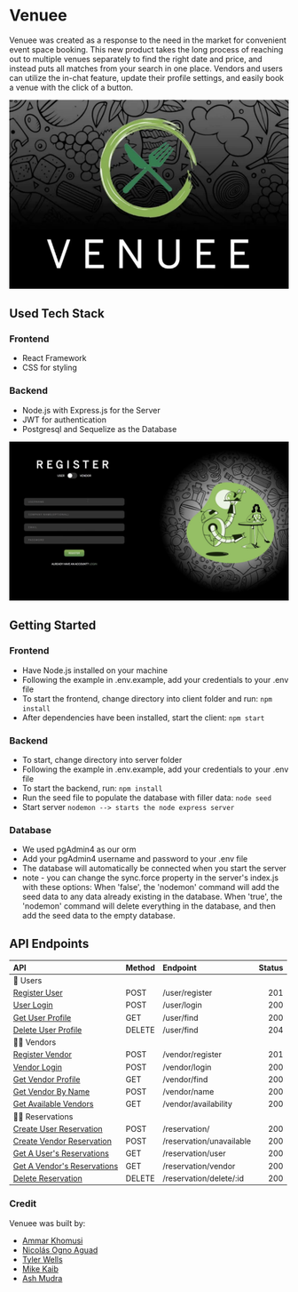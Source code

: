 # Venuee

Venuee was created as a response to the need in the market for convenient event space booking. This new product takes the long process of reaching out to multiple venues separately to find the right date and price, and instead puts all matches from your search in one place. Vendors and users can utilize the in-chat feature, update their profile settings, and easily book a venue with the click of a button.

![venuee main](readmeImgs/main.png)
## Used Tech Stack
### Frontend
- React Framework
- CSS for styling
### Backend
- Node.js with Express.js for the Server
- JWT for authentication
- Postgresql and Sequelize as the Database

![register](readmeImgs/register.png)
## Getting Started
### Frontend
- Have Node.js installed on your machine
- Following the example in .env.example, add your credentials to your .env file
- To start the frontend, change directory into client folder and run:
```npm install```
- After dependencies have been installed, start the client:
```npm start```
### Backend
- To start, change directory into server folder
- Following the example in .env.example, add your credentials to your .env file
- To start the backend, run:
```npm install```
- Run the seed file to populate the database with filler data:
```node seed```
- Start server
```nodemon --> starts the node express server```
### Database
- We used pgAdmin4 as our orm
- Add your pgAdmin4 username and password to your .env file
- The database will automatically be connected when you start the server
- note - you can change the sync.force property in the server's index.js with these options:
When 'false', the 'nodemon' command will add the seed data to any data already existing in the database.
When 'true', the 'nodemon' command will delete everything in the database, and then add the seed data to the empty database.
## API Endpoints

| API                                                  | Method  | Endpoint                           |  Status |
| :--------------------------------------------------- | :------ | :--------------------------------- | ------: |
| 📝 Users                                             |
| [Register User](#registerUser)                       | POST    | /user/register                     |     201 |
| [User Login](#userLogin)                             | POST    | /user/login                        |     200 |
| [Get User Profile](#getUser)                          | GET     | /user/find                          |     200 |
| [Delete User Profile](#deleteUser)                    | DELETE  | /user/find                          |     204 |
| 🧑‍🏫 Vendors                                           |
| [Register Vendor](#registerVendor)                   | POST    | /vendor/register                   |     201 |
| [Vendor Login](#vendorLogin)                         | POST    | /vendor/login                      |     200 |
| [Get Vendor Profile](#getVendorProfile)                | GET     | /vendor/find                        |     200 |
| [Get Vendor By Name](#getVendorByName)               | POST    | /vendor/name                       |     200 |
| [Get Available Vendors](#getAvailableVendors)        | GET     | /vendor/availability               |     200 |
| 🙋‍♀️ Reservations                                      |
| [Create User Reservation](#createUserReservation)    | POST    | /reservation/                      |     200 |
| [Create Vendor Reservation](#createVendorReservation)| POST    | /reservation/unavailable           |     200 |
| [Get A User's Reservations](#getUserReservations)    | GET     | /reservation/user                  |     200 |
| [Get A Vendor's Reservations](#getVendorReservations)| GET     | /reservation/vendor                |     200 |
| [Delete Reservation](#deleteReservationById)         | DELETE  | /reservation/delete/:id            |     200 |
### Credit
Venuee was built by:
- [Ammar Khomusi](https://github.com/ammarkhomusi)
- [Nicolás Ogno Aguad](https://github.com/NicoOgno)
- [Tyler Wells](https://github.com/twellzz)
- [Mike Kaib](https://github.com/mkcannon)
- [Ash Mudra](https://github.com/AshMudra)